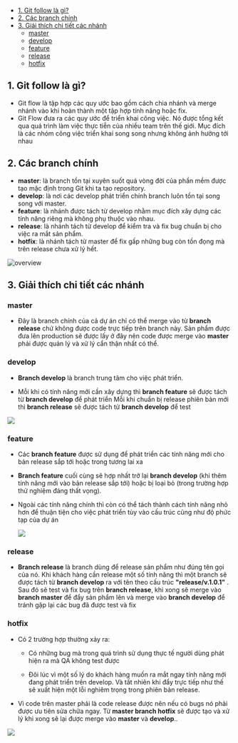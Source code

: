 - [1. Git follow là gì?](#1-git-follow-là-gì)
- [2. Các branch chính](#2-các-branch-chính)
- [3. Giải thích chi tiết các nhánh](#3-giải-thích-chi-tiết-các-nhánh)
  - [master](#master)
  - [develop](#develop)
  - [feature](#feature)
  - [release](#release)
  - [hotfix](#hotfix)

## 1. Git follow là gì?
- Git flow là tập hợp các quy ước bao gồm cách chia nhánh và merge nhánh vào khi hoàn thành một tập hợp tính năng hoặc fix.
- Git Flow đưa ra các quy ước để triển khai công việc. Nó được tổng kết qua quá trình làm việc thực tiễn của nhiều team trên thế giới. Mục đích là các nhóm công việc triển khai song song nhưng không ảnh hưởng tới nhau

## 2. Các branch chính
- **master**: là branch tồn tại xuyên suốt quá vòng đời của phần mềm được tạo mặc định trong Git khi ta tạo repository.
- **develop**: là nơi các develop phát triển chính branch luôn tồn tại song song với master.
- **feature**: là nhánh được tách từ develop nhằm mục đích xây dựng các tính năng riêng mà không phụ thuộc vào nhau.
- **release**: là nhánh tách từ develop để kiểm tra và fix bug chuẩn bị cho việc ra mắt sản phẩm.
- **hotfix**: là nhánh tách từ master để fix gấp những bug còn tồn đọng mà trên release chưa xử lý hết.

![overview](https://static.wixstatic.com/media/20d819_4dc550871b9c4c4d8936f0a766536946~mv2.png/v1/fill/w_1175,h_440,al_c,q_90,usm_0.66_1.00_0.01,enc_auto/20d819_4dc550871b9c4c4d8936f0a766536946~mv2.png)

## 3. Giải thích chi tiết các nhánh

### master
- Đây là branch chính của cả dự án chỉ có thể merge vào từ **branch release** chứ không được code trực tiếp trên branch này. Sản phẩm được đưa lên production sẽ được lấy ở đây nên code được merge vào **master** phải được quản lý và xử lý cẩn thận nhất có thể.

### develop
- **Branch develop** là branch trung tâm cho việc phát triển. 

- Mỗi khi có tính năng mới cần xây dựng thì **branch feature** sẽ được tách từ **branch develop** để phát triển
Mỗi khi chuẩn bị release phiên bản mới thì **branch release** sẽ được tách từ **branch develop** để test

![](https://static.wixstatic.com/media/20d819_11ecdfc37c22405bbf8cc0c472711651~mv2.png/v1/fill/w_450,h_678,al_c,q_85,usm_0.66_1.00_0.01,enc_auto/20d819_11ecdfc37c22405bbf8cc0c472711651~mv2.png)

### feature

- Các **branch feature** được sử dụng để phát triển các tính năng mới cho bản release sắp tới hoặc trong tương lai xa
- **Branch feature** cuối cùng sẽ hợp nhất trở lại **branch develop** (khi thêm tính năng mới vào bản release sắp tới) hoặc bị loại bỏ (trong trường hợp thử nghiệm đáng thất vọng).
- Ngoài các tính năng chính thì còn có thể tách thành cách tính năng nhỏ hơn để thuận tiện cho việc phát triển tùy vào cấu trúc cũng như độ phức tạp của dự án

    ![](https://static.wixstatic.com/media/20d819_58a1e2c61def41d09b78e4bee7badeca~mv2.png/v1/fill/w_319,h_857,al_c,lg_1,q_85,enc_auto/20d819_58a1e2c61def41d09b78e4bee7badeca~mv2.png)

### release
- **Branch release** là branch dùng để release sản phẩm như đúng tên gọi của nó. Khi khách hàng cần release một số tính năng thì một branch sẽ được tách từ **branch develop** ra với tên theo cấu trúc **"release/v.1.0.1"** . Sau đó sẽ test và fix bug trên **branch release**, khi xong sẽ merge vào **branch master** để đẩy sản phẩm lên và merge vào **branch develop** để tránh gặp lại các bug đã được test và fix

### hotfix
- Có 2 trường hợp thường xảy ra:
  - Có những bug mà trong quá trình sử dụng thực tế người dùng phát hiện ra mà QA không test được

  - Đôi lúc vì một số lý do khách hàng muốn ra mắt ngay tính năng mới đang phát triển trên develop. Và tất nhiên khi đẩy trực tiếp như thế sẽ xuất hiện một lỗi nghiêm trọng trong phiên bản release. 

- Vì code trên master phải là code release được nên nếu có bugs nó phải được ưu tiên sửa chữa ngay. Từ **master branch hotfix** sẽ được tạo và xử lý khi xong sẽ lại được merge vào **master** và **develop**..

![](https://static.wixstatic.com/media/20d819_0feed90969d447d9927b0c56eb6fbe35~mv2.png)